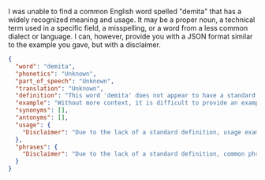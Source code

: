 I was unable to find a common English word spelled "demita" that has a widely recognized meaning and usage. It may be a proper noun, a technical term used in a specific field, a misspelling, or a word from a less common dialect or language. I can, however, provide you with a JSON format similar to the example you gave, but with a disclaimer.

```json
{
  "word": "demita",
  "phonetics": "Unknown",
  "part_of_speech": "Unknown",
  "translation": "Unknown",
  "definition": "This word 'demita' does not appear to have a standard definition in common English dictionaries. It might be a specialized term, a proper noun, or a word from another language. More context is needed to determine its meaning.",
  "example": "Without more context, it is difficult to provide an example sentence for 'demita'.",
  "synonyms": [],
  "antonyms": [],
  "usage": {
    "Disclaimer": "Due to the lack of a standard definition, usage examples cannot be provided. The following sections are placeholders."
  },
  "phrases": {
    "Disclaimer": "Due to the lack of a standard definition, common phrases and idioms cannot be provided. The following sections are placeholders."
  }
}
```
 